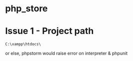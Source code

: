 # php_store

# Issue 1 - Project path

```C:\xampp\htdocs\```

or else, phpstorm would raise error on interpreter & phpunit
